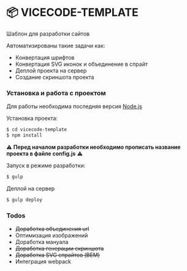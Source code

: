 # 📦 VICECODE-TEMPLATE
Шаблон для разработки сайтов

Автоматизированы такие задачи как:

  - Конвертация шрифтов
  - Конвертация SVG иконок и объединение в спрайт
  - Деплой проекта на сервер
  - Создание скриншота проекта

### Установка и работа с проектом

Для работы необходима последняя версия [Node.js](https://nodejs.org/)

Установка проекта:

```sh
$ cd vicecode-template
$ npm install
```
⚠️ **Перед началом разработки необходимо прописать название проекта в файле config.js** ⚠️

Запуск в режиме разработки:

```sh
$ gulp
```

Деплой на сервер

```sh
$ gulp deploy
```

### Todos

 - ~~Доработка объединения url~~
 - Оптимизация изображений
 - Доработка мануала
 - ~~Доработка генерации скриншота~~
 - ~~Доработка SVG спрайтов (BEM)~~
 - Интеграция webpack
